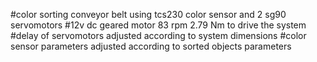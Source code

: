#color sorting conveyor belt using tcs230 color sensor and 2 sg90 servomotors
#12v dc geared motor 83 rpm 2.79 Nm to drive the system
#delay of servomotors adjusted according to system dimensions
#color sensor parameters adjusted according to sorted objects parameters
